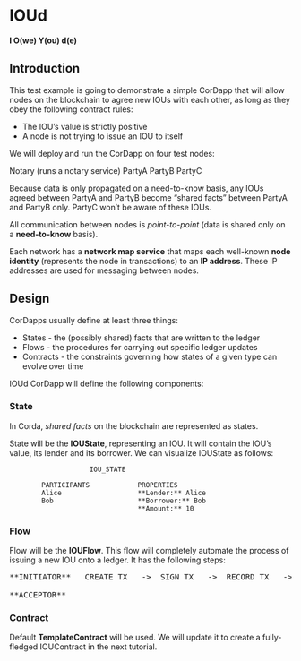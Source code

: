 # IOUd
**I O(we) Y(ou) d(e)**

## Introduction

This test example is going to demonstrate a simple CorDapp that will allow nodes on the blockchain to agree new IOUs with each other, as long as they obey the following contract rules:

- The IOU’s value is strictly positive
- A node is not trying to issue an IOU to itself

We will deploy and run the CorDapp on four test nodes:

Notary (runs a notary service)
PartyA
PartyB
PartyC

Because data is only propagated on a need-to-know basis, any IOUs agreed between PartyA and PartyB become “shared facts” between PartyA and PartyB only. PartyC won’t be aware of these IOUs.

All communication between nodes is *point-to-point* (data is shared only on a **need-to-know** basis).

Each network has a **network map service** that maps each well-known **node identity** (represents the node in transactions) to an **IP address**. These IP addresses are used for messaging between nodes.

## Design

CorDapps usually define at least three things:

- States - the (possibly shared) facts that are written to the ledger
- Flows - the procedures for carrying out specific ledger updates
- Contracts - the constraints governing how states of a given type can evolve over time

IOUd CorDapp will define the following components:

### State

In Corda, *shared facts* on the blockchain are represented as states.

State will be the **IOUState**, representing an IOU. It will contain the IOU’s value, its lender and its borrower. We can visualize IOUState as follows:

                        IOU_STATE

            PARTICIPANTS            PROPERTIES
            Alice                   **Lender:** Alice
            Bob                     **Borrower:** Bob
                                    **Amount:** 10


### Flow

Flow will be the **IOUFlow**. This flow will completely automate the process of issuing a new IOU onto a ledger. It has the following steps:

<pre>
**INITIATOR**   CREATE TX   ->  SIGN TX   ->  RECORD TX   ->  SEND (TX + BORRWER SIG) ->                END

**ACCEPTOR**                                                                          -> RECORD TX  ->  END
</pre>

### Contract

Default **TemplateContract** will be used. We will update it to create a fully-fledged IOUContract in the next tutorial.



